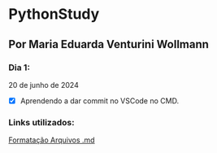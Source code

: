 # PythonStudy
## Por Maria Eduarda Venturini Wollmann

### Dia 1:
20 de junho de 2024
- [x] Aprendendo a dar commit no VSCode no CMD. 

### Links utilizados:
[Formatação Arquivos .md](https://docs.github.com/pt/get-started/writing-on-github/getting-started-with-writing-and-formatting-on-github/basic-writing-and-formatting-syntax)






